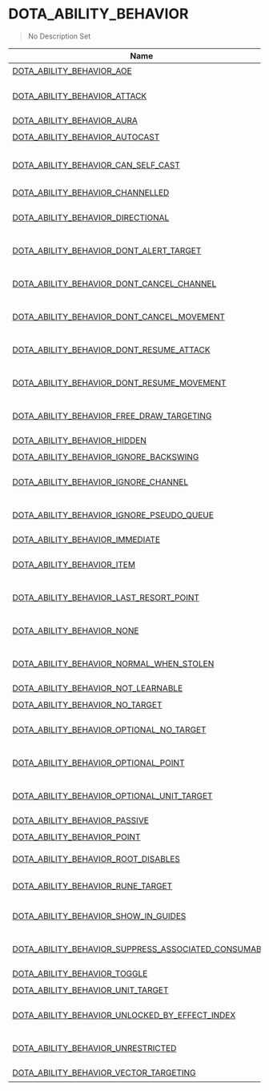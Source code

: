 # DOTA_ABILITY_BEHAVIOR
> No Description Set

Name|Value|Description|Client
--|:--:|--|:--:
[DOTA_ABILITY_BEHAVIOR_AOE](DOTA_ABILITY_BEHAVIOR_AOE)|32|范围型技能|✔️
[DOTA_ABILITY_BEHAVIOR_ATTACK](DOTA_ABILITY_BEHAVIOR_ATTACK)|131072|No Description Set|✔️
[DOTA_ABILITY_BEHAVIOR_AURA](DOTA_ABILITY_BEHAVIOR_AURA)|65536|光环|✔️
[DOTA_ABILITY_BEHAVIOR_AUTOCAST](DOTA_ABILITY_BEHAVIOR_AUTOCAST)|4096|自动施法|✔️
[DOTA_ABILITY_BEHAVIOR_CAN_SELF_CAST](DOTA_ABILITY_BEHAVIOR_CAN_SELF_CAST)|0|不能对自己施放，仅做显示用。|✔️
[DOTA_ABILITY_BEHAVIOR_CHANNELLED](DOTA_ABILITY_BEHAVIOR_CHANNELLED)|128|持续施法|✔️
[DOTA_ABILITY_BEHAVIOR_DIRECTIONAL](DOTA_ABILITY_BEHAVIOR_DIRECTIONAL)|1024|No Description Set|✔️
[DOTA_ABILITY_BEHAVIOR_DONT_ALERT_TARGET](DOTA_ABILITY_BEHAVIOR_DONT_ALERT_TARGET)|16777216|No Description Set|✔️
[DOTA_ABILITY_BEHAVIOR_DONT_CANCEL_CHANNEL](DOTA_ABILITY_BEHAVIOR_DONT_CANCEL_CHANNEL)|536870912|No Description Set|✔️
[DOTA_ABILITY_BEHAVIOR_DONT_CANCEL_MOVEMENT](DOTA_ABILITY_BEHAVIOR_DONT_CANCEL_MOVEMENT)|8388608|No Description Set|✔️
[DOTA_ABILITY_BEHAVIOR_DONT_RESUME_ATTACK](DOTA_ABILITY_BEHAVIOR_DONT_RESUME_ATTACK)|33554432|No Description Set|✔️
[DOTA_ABILITY_BEHAVIOR_DONT_RESUME_MOVEMENT](DOTA_ABILITY_BEHAVIOR_DONT_RESUME_MOVEMENT)|262144|No Description Set|✔️
[DOTA_ABILITY_BEHAVIOR_FREE_DRAW_TARGETING](DOTA_ABILITY_BEHAVIOR_FREE_DRAW_TARGETING)|0|No Description Set|✔️
[DOTA_ABILITY_BEHAVIOR_HIDDEN](DOTA_ABILITY_BEHAVIOR_HIDDEN)|1|隐藏|✔️
[DOTA_ABILITY_BEHAVIOR_IGNORE_BACKSWING](DOTA_ABILITY_BEHAVIOR_IGNORE_BACKSWING)|134217728|无视后摇|✔️
[DOTA_ABILITY_BEHAVIOR_IGNORE_CHANNEL](DOTA_ABILITY_BEHAVIOR_IGNORE_CHANNEL)|4194304|No Description Set|✔️
[DOTA_ABILITY_BEHAVIOR_IGNORE_PSEUDO_QUEUE](DOTA_ABILITY_BEHAVIOR_IGNORE_PSEUDO_QUEUE)|2097152|No Description Set|✔️
[DOTA_ABILITY_BEHAVIOR_IMMEDIATE](DOTA_ABILITY_BEHAVIOR_IMMEDIATE)|2048|立即|✔️
[DOTA_ABILITY_BEHAVIOR_ITEM](DOTA_ABILITY_BEHAVIOR_ITEM)|256|No Description Set|✔️
[DOTA_ABILITY_BEHAVIOR_LAST_RESORT_POINT](DOTA_ABILITY_BEHAVIOR_LAST_RESORT_POINT)|-2147483648|No Description Set|✔️
[DOTA_ABILITY_BEHAVIOR_NONE](DOTA_ABILITY_BEHAVIOR_NONE)|0|No Description Set|✔️
[DOTA_ABILITY_BEHAVIOR_NORMAL_WHEN_STOLEN](DOTA_ABILITY_BEHAVIOR_NORMAL_WHEN_STOLEN)|67108864|No Description Set|✔️
[DOTA_ABILITY_BEHAVIOR_NOT_LEARNABLE](DOTA_ABILITY_BEHAVIOR_NOT_LEARNABLE)|64|不能学习|✔️
[DOTA_ABILITY_BEHAVIOR_NO_TARGET](DOTA_ABILITY_BEHAVIOR_NO_TARGET)|4|无目标|✔️
[DOTA_ABILITY_BEHAVIOR_OPTIONAL_NO_TARGET](DOTA_ABILITY_BEHAVIOR_OPTIONAL_NO_TARGET)|32768|No Description Set|✔️
[DOTA_ABILITY_BEHAVIOR_OPTIONAL_POINT](DOTA_ABILITY_BEHAVIOR_OPTIONAL_POINT)|16384|No Description Set|✔️
[DOTA_ABILITY_BEHAVIOR_OPTIONAL_UNIT_TARGET](DOTA_ABILITY_BEHAVIOR_OPTIONAL_UNIT_TARGET)|8192|No Description Set|✔️
[DOTA_ABILITY_BEHAVIOR_PASSIVE](DOTA_ABILITY_BEHAVIOR_PASSIVE)|2|被动|✔️
[DOTA_ABILITY_BEHAVIOR_POINT](DOTA_ABILITY_BEHAVIOR_POINT)|16|点目标|✔️
[DOTA_ABILITY_BEHAVIOR_ROOT_DISABLES](DOTA_ABILITY_BEHAVIOR_ROOT_DISABLES)|524288|缠绕时不可用|✔️
[DOTA_ABILITY_BEHAVIOR_RUNE_TARGET](DOTA_ABILITY_BEHAVIOR_RUNE_TARGET)|268435456|可选神符目标|✔️
[DOTA_ABILITY_BEHAVIOR_SHOW_IN_GUIDES](DOTA_ABILITY_BEHAVIOR_SHOW_IN_GUIDES)|0|No Description Set|✔️
[DOTA_ABILITY_BEHAVIOR_SUPPRESS_ASSOCIATED_CONSUMABLE](DOTA_ABILITY_BEHAVIOR_SUPPRESS_ASSOCIATED_CONSUMABLE)|0|No Description Set|✔️
[DOTA_ABILITY_BEHAVIOR_TOGGLE](DOTA_ABILITY_BEHAVIOR_TOGGLE)|512|开关型|✔️
[DOTA_ABILITY_BEHAVIOR_UNIT_TARGET](DOTA_ABILITY_BEHAVIOR_UNIT_TARGET)|8|单位目标|✔️
[DOTA_ABILITY_BEHAVIOR_UNLOCKED_BY_EFFECT_INDEX](DOTA_ABILITY_BEHAVIOR_UNLOCKED_BY_EFFECT_INDEX)|0|No Description Set|✔️
[DOTA_ABILITY_BEHAVIOR_UNRESTRICTED](DOTA_ABILITY_BEHAVIOR_UNRESTRICTED)|1048576|No Description Set|✔️
[DOTA_ABILITY_BEHAVIOR_VECTOR_TARGETING](DOTA_ABILITY_BEHAVIOR_VECTOR_TARGETING)|1073741824|矢量技能|✔️
